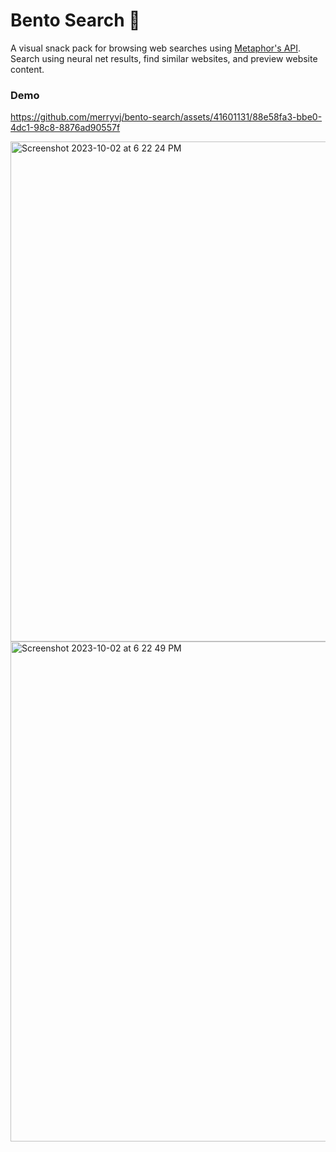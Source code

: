 # Bento Search 🍱
A visual snack pack for browsing web searches using [Metaphor's API](https://platform.metaphor.systems/). Search using neural net results, find similar websites, and preview website content. 

### Demo
https://github.com/merryvj/bento-search/assets/41601131/88e58fa3-bbe0-4dc1-98c8-8876ad90557f

<img width="800" alt="Screenshot 2023-10-02 at 6 22 24 PM" src="https://github.com/merryvj/locality-bento/assets/41601131/f6d91308-f0d0-483f-91a1-939b21195006">
<img width="800" alt="Screenshot 2023-10-02 at 6 22 49 PM" src="https://github.com/merryvj/locality-bento/assets/41601131/32b71c82-1a5d-4c82-b586-791e5e1a38f4">


